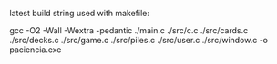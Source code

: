 latest build string used with makefile:

gcc -O2 -Wall -Wextra -pedantic ./main.c ./src/c.c ./src/cards.c ./src/decks.c ./src/game.c ./src/piles.c ./src/user.c ./src/window.c -o paciencia.exe
